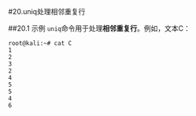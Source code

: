 #20.uniq处理相邻重复行

##20.1 示例
  `uniq`命令用于处理**相邻重复行**。例如，文本C：
```
root@kali:~# cat C
1
2
3
2
4
5
5
4
6
```
